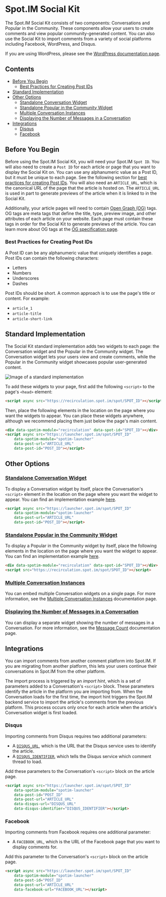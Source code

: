 # Spot.IM Social Kit

The Spot.IM Social Kit consists of two components: Conversations and Popular in the Community. These components allow your users to create comments and view popular community-generated content. You can also use the Social Kit to import comments from a variety of social platforms including Facebook, WordPress, and Disqus.

If you are using WordPress, please see the [WordPress documentation page](wordpress/README.md).

## Contents

  - [Before You Begin](#before-you-begin)
    - [Best Practices for Creating Post IDs](#best-practices-for-creating-post-ids)
  - [Standard Implementation](#standard-implementation)
  - [Other Options](#other-options)
    - [Standalone Conversation Widget](#standalone-conversation-widget)
    - [Standalone Popular in the Community Widget](#standalone-popular-in-the-community-widget)
    - [Multiple Conversation Instances](#multiple-conversation-instances)
    - [Displaying the Number of Messages in a Conversation](#displaying-the-number-of-messages-in-a-conversation)
  - [Integrations](#integrations)
    - [Disqus](#disqus)
    - [Facebook](#facebook)

## Before You Begin

Before using the Spot.IM Social Kit, you will need your Spot.IM `Spot ID`. You will also need to create a `Post ID` for each article or page that you want to display the Social Kit on. You can use any alphanumeric value as a Post ID, but it must be unique to each page. See the following section for [best practices for creating Post IDs](#best-practices-for-creating-post-ids). You will also need an `ARTICLE_URL`, which is the canonical URL of the page that the article is hosted on. The `ARTICLE_URL` is used in part to generate previews of the article when it is linked to in the Social Kit.

Additionally, your article pages will need to contain [Open Graph (OG)](http://ogp.me/) tags. OG tags are meta tags that define the title, type, preview image, and other attributes of each article on your website. Each page must contain these tags in order for the Social Kit to generate previews of the article. You can learn more about OG tags at the [OG specification page](http://ogp.me/).

### Best Practices for Creating Post IDs

A Post ID can be any alphanumeric value that uniquely identifies a page. Post IDs can contain the following characters:

- Letters
- Numbers
- Underscores
- Dashes

Post IDs should be short. A common approach is to use the page's title or content. For example:

- `article_1`
- `article-title`
- `article-short-link`

## Standard Implementation

The Social Kit standard implementation adds two widgets to each page: the Conversation widget and the Popular in the Community widget. The Conversation widget lets your users view and create comments, while the Popular in the Community widget showcases popular user-generated content.

![Image of a standard implementation](standard-implementation.png)

To add these widgets to your page, first add the following `<script>` to the page's `<head>` element:

```html
<script async src="https://recirculation.spot.im/spot/SPOT_ID"></script>
```

Then, place the following elements in the location on the page where you want the widgets to appear. You can place these widgets anywhere, although we recommend placing them just below the page's main content.

```html
<div data-spotim-module="recirculation" data-spot-id="SPOT_ID"></div>
<script async src="https://launcher.spot.im/spot/SPOT_ID"
    data-spotim-module="spotim-launcher"
    data-post-url="ARTICLE_URL"
    data-post-id="POST_ID"></script>
```

## Other Options

### [Standalone Conversation Widget](conversation-standalone-example.html)

To display a Conversation widget by itself, place the Conversation's `<script>` element in the location on the page where you want the widget to appear. You can find an implementation example [here](conversation-standalone-example.html).

```html
<script async src="https://launcher.spot.im/spot/SPOT_ID"
    data-spotim-module="spotim-launcher"
    data-post-url="ARTICLE_URL"
    data-post-id="POST_ID"></script>
```

### [Standalone Popular in the Community Widget](popular-in-the-community-standalone-example.html)

To display a Popular in the Community widget by itself, place the following elements in the location on the page where you want the widget to appear. You can find an implementation example [here](popular-in-the-community-standalone-example.html).

```html
<div data-spotim-module="recirculation" data-spot-id="SPOT_ID"></div>
<script src="https://recirculation.spot.im/spot/SPOT_ID"></script>
```

### [Multiple Conversation Instances](multiple-conversation-instances/README.md)

You can embed multiple Conversation widgets on a single page. For more information, see the [Multiple Conversation Instances](multiple-conversation-instances/README.md) documentation page.

### [Displaying the Number of Messages in a Conversation](comments-count/README.md)

You can display a separate widget showing the number of messages in a Conversation. For more information, see the [Message Count](comments-count/README.md) documentation page.

## Integrations

You can import comments from another comment platform into Spot.IM. If you are migrating from another platform, this lets your users continue their conversations in Spot.IM from the other platform.

The import process is triggered by an _import hint_, which is a set of parameters added to a Conversation's `<script>` block. These parameters identify the article in the platform you are importing from. When the Conversation loads for the first time, the import hint triggers the Spot.IM backend service to import the article's comments from the previous platform. This process occurs only once for each article when the article's Conversation widget is first loaded.

### Disqus

Importing comments from Disqus requires two additional parameters:

- A [`DISQUS_URL`](https://help.disqus.com/customer/portal/articles/472098-javascript-configuration-variables#thispageurl), which is the URL that the Disqus service uses to identify the article.
- A [`DISQUS_IDENTIFIER`](https://help.disqus.com/customer/portal/articles/472099-what-is-a-disqus-identifier-), which tells the Disqus service which comment thread to load.

Add these parameters to the Conversation's `<script>` block on the article page.

```html
<script async src="https://launcher.spot.im/spot/SPOT_ID"
    data-spotim-module="spotim-launcher"
    data-post-id="POST_ID"
    data-post-url="ARTICLE_URL"
    data-disqus-url="DISQUS_URL"
    data-disqus-identifier="DISQUS_IDENTIFIER"></script>
```

### Facebook

Importing comments from Facebook requires one additional parameter:

- A `FACEBOOK_URL`, which is the URL of the Facebook page that you want to display comments for.

Add this parameter to the Conversation's `<script>` block on the article page.

```html
<script async src="https://launcher.spot.im/spot/SPOT_ID"
    data-spotim-module="spotim-launcher"
    data-post-id="POST_ID"
    data-post-url="ARTICLE_URL"
    data-facebook-url="FACEBOOK_URL"></script>
```
